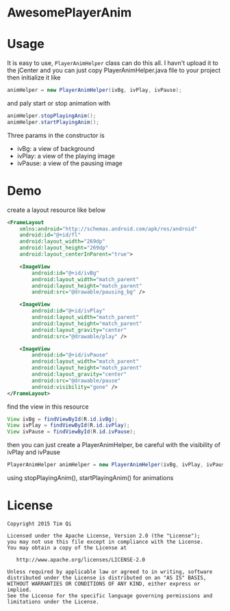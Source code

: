AwesomePlayerAnim
===================

Usage
=======

It is easy to use, `PlayerAnimHelper` class can do this all. I havn't upload it to the jCenter and you can just copy PlayerAnimHelper.java file to your project then initialize it like

```java
animHelper = new PlayerAnimHelper(ivBg, ivPlay, ivPause);
```

and paly start or stop animation with

```java
animHelper.stopPlayingAnim();
animHelper.startPlayingAnim();
```

Three params in the constructor is

- ivBg: a view of background
- ivPlay: a view of the playing image
- ivPause: a view of the pausing image

Demo
=======

create a layout resource like below

```xml
<FrameLayout
    xmlns:android="http://schemas.android.com/apk/res/android"
    android:id="@+id/fl"
    android:layout_width="269dp"
    android:layout_height="269dp"
    android:layout_centerInParent="true">

    <ImageView
        android:id="@+id/ivBg"
        android:layout_width="match_parent"
        android:layout_height="match_parent"
        android:src="@drawable/pausing_bg" />

    <ImageView
        android:id="@+id/ivPlay"
        android:layout_width="match_parent"
        android:layout_height="match_parent"
        android:layout_gravity="center"
        android:src="@drawable/play" />

    <ImageView
        android:id="@+id/ivPause"
        android:layout_width="match_parent"
        android:layout_height="match_parent"
        android:layout_gravity="center"
        android:src="@drawable/pause"
        android:visibility="gone" />
</FrameLayout>
```

find the view in this resource

```java
View ivBg = findViewById(R.id.ivBg);
View ivPlay = findViewById(R.id.ivPlay);
View ivPause = findViewById(R.id.ivPause);
```

then you can just create a PlayerAnimHelper, be careful with the visibility of ivPlay and ivPause

```java
PlayerAnimHelper animHelper = new PlayerAnimHelper(ivBg, ivPlay, ivPause);
```

using stopPlayingAnim(), startPlayingAnim() for animations

License
=======

    Copyright 2015 Tim Qi

    Licensed under the Apache License, Version 2.0 (the "License");
    you may not use this file except in compliance with the License.
    You may obtain a copy of the License at

       http://www.apache.org/licenses/LICENSE-2.0

    Unless required by applicable law or agreed to in writing, software
    distributed under the License is distributed on an "AS IS" BASIS,
    WITHOUT WARRANTIES OR CONDITIONS OF ANY KIND, either express or implied.
    See the License for the specific language governing permissions and
    limitations under the License.

